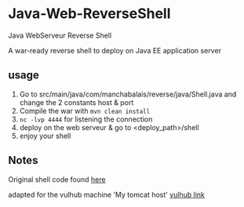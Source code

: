 # Java-Web-ReverseShell
Java WebServeur Reverse Shell

A war-ready reverse shell to deploy on Java EE application server

## usage

1. Go to src/main/java/com/manchabalais/reverse/java/Shell.java and change the 2 constants host & port
2. Compile the war with `mvn clean install`
3. `nc -lvp 4444` for listening the connection
4. deploy on the web serveur & go to <deploy_path>/shell
5. enjoy your shell

## Notes

Original shell code found [here](https://github.com/swisskyrepo/PayloadsAllTheThings/blob/master/Methodology%20and%20Resources/Reverse%20Shell%20Cheatsheet.md#java)

adapted for the vulhub machine 'My tomcat host' [vulhub link](https://www.vulnhub.com/entry/my-tomcat-host-1,457/)
